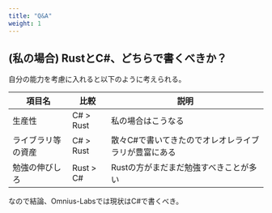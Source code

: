 ```yaml
---
title: "Q&A"
weight: 1
---
```


## (私の場合) RustとC#、どちらで書くべきか？

自分の能力を考慮に入れると以下のように考えられる。

| 項目名             | 比較      | 説明                                                 |
| ------------------ | --------- | ---------------------------------------------------- |
| 生産性             | C# > Rust | 私の場合はこうなる                                   |
| ライブラリ等の資産 | C# > Rust | 散々C#で書いてきたのでオレオレライブラリが豊富にある |
| 勉強の伸びしろ     | Rust > C# | Rustの方がまだまだ勉強すべきことが多い               |

なので結論、Omnius-Labsでは現状はC#で書くべき。
